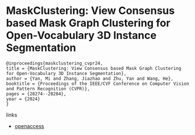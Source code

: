 # MaskClustering: View Consensus based Mask Graph Clustering for Open-Vocabulary 3D Instance Segmentation

```
@inproceedings{maskclustering_cvpr24,
title = {MaskClustering: View Consensus based Mask Graph Clustering for Open-Vocabulary 3D Instance Segmentation},
author = {Yan, Mi and Zhang, Jiazhao and Zhu, Yan and Wang, He},
booktitle = {Proceedings of the IEEE/CVF Conference on Computer Vision and Pattern Recognition (CVPR)},
pages = {28274--28284},
year = {2024}
}
```

links
- [openaccess](https://openaccess.thecvf.com//content/CVPR2024/html/Yan_MaskClustering_View_Consensus_based_Mask_Graph_Clustering_for_Open-Vocabulary_3D_CVPR_2024_paper.html)
